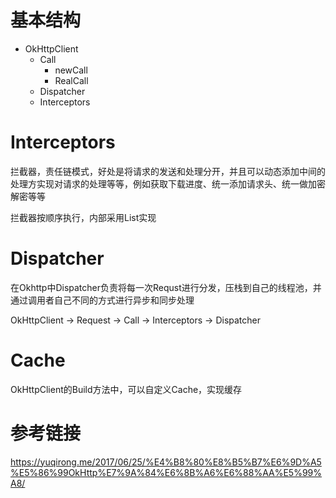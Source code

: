 # 基本结构

- OkHttpClient
	- Call
		- newCall
		- RealCall
	- Dispatcher
	- Interceptors

# Interceptors

拦截器，责任链模式，好处是将请求的发送和处理分开，并且可以动态添加中间的处理方实现对请求的处理等等，例如获取下载进度、统一添加请求头、统一做加密解密等等

拦截器按顺序执行，内部采用List实现

# Dispatcher

在Okhttp中Dispatcher负责将每一次Requst进行分发，压栈到自己的线程池，并通过调用者自己不同的方式进行异步和同步处理

OkHttpClient → Request → Call → Interceptors → Dispatcher

# Cache

OkHttpClient的Build方法中，可以自定义Cache，实现缓存

# 参考链接

https://yuqirong.me/2017/06/25/%E4%B8%80%E8%B5%B7%E6%9D%A5%E5%86%99OkHttp%E7%9A%84%E6%8B%A6%E6%88%AA%E5%99%A8/